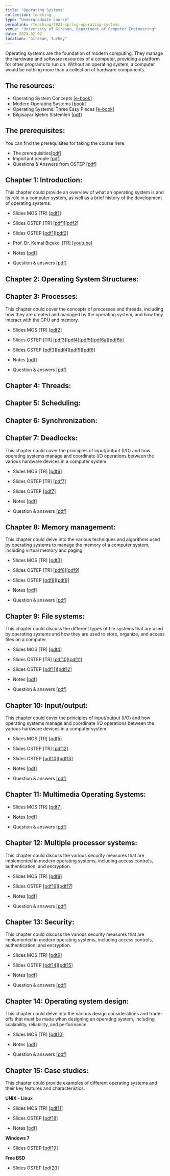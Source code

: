 ```yaml
---
title: "Operating Systems"
collection: teaching
type: "Undergraduate course"
permalink: /teaching/2023-spring-operating-systems
venue: "University of Giresun, Department of Computer Engineering"
date: 2023-02-02
location: "Giresun, Turkey"
---
```


Operating systems are the foundation of modern computing. They manage the hardware and software resources of a computer, providing a platform for other programs to run on. Without an operating system, a computer would be nothing more than a collection of hardware components.

The resources: 
-----

* Operating System Concepts <a href="https://www.os-book.com/OS10/index.html">[e-book]</a>
* Modern Operating Systems <a href="https://www.amazon.com/Modern-Operating-Systems-Andrew-Tanenbaum/dp/013359162X">[book]</a>
* Operating Systems: Three Easy Pieces <a href="https://pages.cs.wisc.edu/~remzi/OSTEP/">[e-book]</a>
* Bilgisayar İşletim Sistemleri <a href="http://sercankulcu.github.io/files/os/book_os_ali_saatci.pdf">[pdf]</a>

The prerequisites: 
-----
You can find the prerequisites for taking the course here.

* The prerequisities<a href="http://sercankulcu.github.io/files/os/The_prerequisites.pdf">[pdf]</a>
* Important people <a href="http://sercankulcu.github.io/files/os/Important_people.pdf">[pdf]</a>
* Questions & Answers from OSTEP <a href="http://sercankulcu.github.io/files/os/QA_from_OSTEP.pdf">[pdf]</a>

Chapter 1: Introduction: 
-----
This chapter could provide an overview of what an operating system is and its role in a computer system, as well as a brief history of the development of operating systems.

* Slides MOS [TR] <a href="http://sercankulcu.github.io/files/os/slides_mos_tr/Bolum_01_Giris.pdf">[pdf1]</a>
* Slides OSTEP [TR] <a href="http://sercankulcu.github.io/files/os/slides_ostep_tr/ders1.pdf">[pdf1]</a><a href="http://sercankulcu.github.io/files/os/slides_ostep_tr/ders2.pdf">[pdf2]</a>
* Slides OSTEP <a href="http://sercankulcu.github.io/files/os/slides_ostep_eng/ch1.pdf">[pdf1]</a><a href="http://sercankulcu.github.io/files/os/slides_ostep_eng/ch2.pdf">[pdf2]</a>
* Prof. Dr. Kemal Bıçakcı [TR] <a href="https://www.youtube.com/watch?v=sqtkwd09KXs">[youtube]</a>

* Notes <a href="http://sercankulcu.github.io/files/os/notes/Notes_01.pdf">[pdf]</a>
* Question & answers <a href="http://sercankulcu.github.io/files/os/qas/QA_01.pdf">[pdf]</a>

Chapter 2: Operating System Structures: 
-----

Chapter 3: Processes: 
-----
This chapter could cover the concepts of processes and threads, including how they are created and managed by the operating system, and how they interact with the CPU and memory.

* Slides MOS [TR] <a href="http://sercankulcu.github.io/files/os/slides_mos_tr/Bolum_02_Surecler_Is_Parcaciklari.pdf">[pdf2]</a>
* Slides OSTEP [TR] <a href="http://sercankulcu.github.io/files/os/slides_ostep_tr/ders3.pdf">[pdf3]</a><a href="http://sercankulcu.github.io/files/os/slides_ostep_tr/ders4.pdf">[pdf4]</a><a href="http://sercankulcu.github.io/files/os/slides_ostep_tr/ders5.pdf">[pdf5]</a><a href="http://sercankulcu.github.io/files/os/slides_ostep_tr/ders6a.pdf">[pdf6a]</a><a href="http://sercankulcu.github.io/files/os/slides_ostep_tr/ders6b.pdf">[pdf6b]</a>
* Slides OSTEP <a href="http://sercankulcu.github.io/files/os/slides_ostep_eng/ch3.pdf">[pdf3]</a><a href="http://sercankulcu.github.io/files/os/slides_ostep_eng/ch4.pdf">[pdf4]</a><a href="http://sercankulcu.github.io/files/os/slides_ostep_eng/ch5.pdf">[pdf5]</a><a href="http://sercankulcu.github.io/files/os/slides_ostep_eng/ch6.pdf">[pdf6]</a>

* Notes <a href="http://sercankulcu.github.io/files/os/notes/Notes_01.pdf">[pdf]</a>
* Question & answers <a href="http://sercankulcu.github.io/files/os/qas/QA_01.pdf">[pdf]</a>

Chapter 4: Threads: 
-----

Chapter 5: Scheduling: 
-----

Chapter 6: Synchronization: 
-----

Chapter 7: Deadlocks: 
-----
This chapter could cover the principles of input/output (I/O) and how operating systems manage and coordinate I/O operations between the various hardware devices in a computer system.

* Slides MOS [TR] <a href="http://sercankulcu.github.io/files/os/slides_mos_tr/Bolum_06_Kilitlenme.pdf">[pdf6]</a>
* Slides OSTEP [TR] <a href="http://sercankulcu.github.io/files/os/slides_ostep_tr/ders7.pdf">[pdf7]</a>
* Slides OSTEP <a href="http://sercankulcu.github.io/files/os/slides_ostep_eng/ch7.pdf">[pdf7]</a>

* Notes <a href="http://sercankulcu.github.io/files/os/notes/Notes_01.pdf">[pdf]</a>
* Question & answers <a href="http://sercankulcu.github.io/files/os/qas/QA_01.pdf">[pdf]</a>


Chapter 8: Memory management: 
-----
This chapter could delve into the various techniques and algorithms used by operating systems to manage the memory of a computer system, including virtual memory and paging.

* Slides MOS [TR] <a href="http://sercankulcu.github.io/files/os/slides_mos_tr/Bolum_03_Bellek_Yonetimi.pdf">[pdf3]</a>
* Slides OSTEP [TR] <a href="http://sercankulcu.github.io/files/os/slides_ostep_tr/ders8.pdf">[pdf8]</a><a href="http://sercankulcu.github.io/files/os/slides_ostep_tr/ders9.pdf">[pdf9]</a>
* Slides OSTEP <a href="http://sercankulcu.github.io/files/os/slides_ostep_eng/ch8.pdf">[pdf8]</a><a href="http://sercankulcu.github.io/files/os/slides_ostep_eng/ch9.pdf">[pdf9]</a>

* Notes <a href="http://sercankulcu.github.io/files/os/notes/Notes_01.pdf">[pdf]</a>
* Question & answers <a href="http://sercankulcu.github.io/files/os/qas/QA_01.pdf">[pdf]</a>

Chapter 9: File systems: 
-----

This chapter could discuss the different types of file systems that are used by operating systems and how they are used to store, organize, and access files on a computer.

* Slides MOS [TR] <a href="http://sercankulcu.github.io/files/os/slides_mos_tr/Bolum_04_Dosya_Sistemi.pdf">[pdf4]</a>
* Slides OSTEP [TR] <a href="http://sercankulcu.github.io/files/os/slides_ostep_tr/ders10.pdf">[pdf10]</a><a href="http://sercankulcu.github.io/files/os/slides_ostep_tr/ders11.pdf">[pdf11]</a>
* Slides OSTEP <a href="http://sercankulcu.github.io/files/os/slides_ostep_eng/ch11.pdf">[pdf11]</a><a href="http://sercankulcu.github.io/files/os/slides_ostep_eng/ch12.pdf">[pdf12]</a>

* Notes <a href="http://sercankulcu.github.io/files/os/notes/Notes_01.pdf">[pdf]</a>
* Question & answers <a href="http://sercankulcu.github.io/files/os/qas/QA_01.pdf">[pdf]</a>

Chapter 10: Input/output: 
-----
This chapter could cover the principles of input/output (I/O) and how operating systems manage and coordinate I/O operations between the various hardware devices in a computer system.

* Slides MOS [TR] <a href="http://sercankulcu.github.io/files/os/slides_mos_tr/Bolum_05_Giris_Cikis.pdf">[pdf5]</a>
* Slides OSTEP [TR] <a href="http://sercankulcu.github.io/files/os/slides_ostep_tr/ders12.pdf">[pdf12]</a>
* Slides OSTEP <a href="http://sercankulcu.github.io/files/os/slides_ostep_eng/ch10.pdf">[pdf10]</a><a href="http://sercankulcu.github.io/files/os/slides_ostep_eng/ch13.pdf">[pdf13]</a>

* Notes <a href="http://sercankulcu.github.io/files/os/notes/Notes_01.pdf">[pdf]</a>
* Question & answers <a href="http://sercankulcu.github.io/files/os/qas/QA_01.pdf">[pdf]</a>


Chapter 11: Multimedia Operating Systems: 
-----

* Slides MOS [TR] <a href="http://sercankulcu.github.io/files/os/slides_mos_tr/Bolum_07_Coklu_Ortam_Isletim_Sistemi.pdf">[pdf7]</a>

* Notes <a href="http://sercankulcu.github.io/files/os/notes/Notes_01.pdf">[pdf]</a>
* Question & answers <a href="http://sercankulcu.github.io/files/os/qas/QA_01.pdf">[pdf]</a>

Chapter 12: Multiple processor systems: 
-----
This chapter could discuss the various security measures that are implemented in modern operating systems, including access controls, authentication, and encryption.

* Slides MOS [TR] <a href="http://sercankulcu.github.io/files/os/slides_mos_tr/Bolum_08_Cok_Islemcili_Sistemler.pdf">[pdf8]</a>
* Slides OSTEP <a href="http://sercankulcu.github.io/files/os/slides_ostep_eng/ch16.pdf">[pdf16]</a><a href="http://sercankulcu.github.io/files/os/slides_ostep_eng/ch17.pdf">[pdf17]</a>

* Notes <a href="http://sercankulcu.github.io/files/os/notes/Notes_01.pdf">[pdf]</a>
* Question & answers <a href="http://sercankulcu.github.io/files/os/qas/QA_01.pdf">[pdf]</a>

Chapter 13: Security: 
-----
This chapter could discuss the various security measures that are implemented in modern operating systems, including access controls, authentication, and encryption.

* Slides MOS [TR] <a href="http://sercankulcu.github.io/files/os/slides_mos_tr/Bolum_09_Guvenlik.pdf">[pdf9]</a>
* Slides OSTEP <a href="http://sercankulcu.github.io/files/os/slides_ostep_eng/ch14.pdf">[pdf14]</a><a href="http://sercankulcu.github.io/files/os/slides_ostep_eng/ch15.pdf">[pdf15]</a>

* Notes <a href="http://sercankulcu.github.io/files/os/notes/Notes_01.pdf">[pdf]</a>
* Question & answers <a href="http://sercankulcu.github.io/files/os/qas/QA_01.pdf">[pdf]</a>

Chapter 14: Operating system design: 
-----
This chapter could delve into the various design considerations and trade-offs that must be made when designing an operating system, including scalability, reliability, and performance.

* Slides MOS [TR] <a href="http://sercankulcu.github.io/files/os/slides_mos_tr/Bolum_10_Isletim_Sistemi_Tasarimi.pdf">[pdf10]</a>

* Notes <a href="http://sercankulcu.github.io/files/os/notes/Notes_01.pdf">[pdf]</a>
* Question & answers <a href="http://sercankulcu.github.io/files/os/qas/QA_01.pdf">[pdf]</a>

Chapter 15: Case studies:
-----
This chapter could provide examples of different operating systems and their key features and characteristics.

<b>UNIX - Linux</b>
* Slides MOS [TR] <a href="http://sercankulcu.github.io/files/os/slides_mos_tr/Bolum_11_Linux.pdf">[pdf11]</a>
* Slides OSTEP <a href="http://sercankulcu.github.io/files/os/slides_ostep_eng/ch18.pdf">[pdf18]</a>

* Notes <a href="http://sercankulcu.github.io/files/os/notes/Notes_01.pdf">[pdf]</a>

<b>Windows 7</b>

* Slides OSTEP <a href="http://sercankulcu.github.io/files/os/slides_ostep_eng/ch19.pdf">[pdf19]</a>

<b>Free BSD</b>

* Slides OSTEP <a href="http://sercankulcu.github.io/files/os/slides_ostep_eng/appA.pdf">[pdf20]</a>